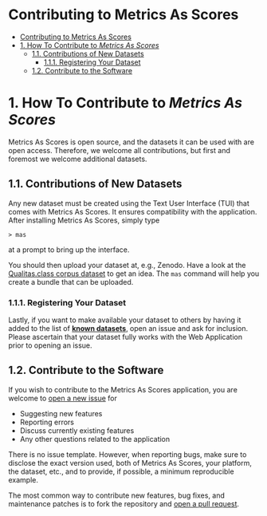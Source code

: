 Contributing to Metrics As Scores
=================================

- [Contributing to Metrics As Scores](#contributing-to-metrics-as-scores)
- [1. How To Contribute to *Metrics As Scores*](#1-how-to-contribute-to-metrics-as-scores)
	- [1.1. Contributions of New Datasets](#11-contributions-of-new-datasets)
		- [1.1.1. Registering Your Dataset](#111-registering-your-dataset)
	- [1.2. Contribute to the Software](#12-contribute-to-the-software)


# 1. How To Contribute to *Metrics As Scores*


Metrics As Scores is open source, and the datasets it can be used with are open access.
Therefore, we welcome all contributions, but first and foremost we welcome additional datasets.


## 1.1. Contributions of New Datasets

Any new dataset must be created using the Text User Interface (TUI) that comes with Metrics As Scores.
It ensures compatibility with the application.
After installing Metrics As Scores, simply type

```{shell}
> mas
```
at a prompt to bring up the interface.


You should then upload your dataset at, e.g., Zenodo.
Have a look at the [Qualitas.class corpus dataset](https://doi.org/10.5281/zenodo.7633950) to get an idea.
The `mas` command will help you create a bundle that can be uploaded.

### 1.1.1. Registering Your Dataset

Lastly, if you want to make available your dataset to others by having it added to the list of [**known datasets**](/MrShoenel/metrics-as-scores#known-datasets), open an issue and ask for inclusion.
Please ascertain that your dataset fully works with the Web Application prior to opening an issue.


## 1.2. Contribute to the Software

If you wish to contribute to the Metrics As Scores application, you are welcome to [open a new issue](/MrShoenel/metrics-as-scores/issues) for

- Suggesting new features
- Reporting errors
- Discuss currently existing features
- Any other questions related to the application

There is no issue template. However, when reporting bugs, make sure to disclose the exact version used, both of Metrics As Scores, your platform, the dataset, etc., and to provide, if possible, a minimum reproducible example.

The most common way to contribute new features, bug fixes, and maintenance patches is to fork the repository and [open a pull request](/MrShoenel/metrics-as-scores/pulls).

